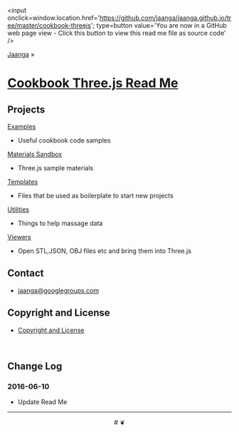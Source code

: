 <span style=display:none; >[You are now in a GitHub source code view - click this link to view this read me file as a web page]( http://jaanga.github.io/cookbook-threejs/index.html "View file as a web page." ) </span>
<input onclick=window.location.href='https://github.com/jaanga/jaanga.github.io/tree/master/cookbook-threejs'; type=button value='You are now in a GitHub web page view - Click this button to view this read me file as source code' />

[Jaanga]( https://github.com/jaanga/jaanga.github.io ) »

[Cookbook Three.js Read Me]( index.html )
===

## Projects

[Examples]( http://jaanga.github.io/cookbook-threejs/examples/ ) 

* Useful cookbook code samples

[Materials Sandbox]( http://jaanga.github.io/cookbook-threejs/materials-sandbox/ ) 

* Three.js sample materials

[Templates]( http://jaanga.github.io/cookbook-threejs/templates/ ) 

* Files that be used as boilerplate to start new projects

[Utilities]( http://jaanga.github.io/cookbook-threejs/utilities/ )

* Things to help massage data 

[Viewers](  http://jaanga.github.io/cookbook-threejs/viewers/ ) 

* Open STL,JSON, OBJ files etc and bring them into Three.js


## Contact

* jaanga@googlegroups.com

## Copyright and License

* [Copyright and License]( http://jaanga.github.io/#http://jaanga.github.io/jaanga-copyright-and-mit-license.md ) 

<br>


## Change Log

### 2016-06-10

* Update Read Me



***

<center title="dingbat" >
# <a href=javascript:window.scrollTo(0,0); style=text-decoration:none; >❦</a>
</center>

